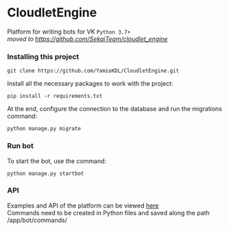 # CloudletEngine
Platform for writing bots for VK `Python 3.7+`
<i><br />moved to https://github.com/SekaiTeam/cloudlet_engine</i>

### Installing this project
```shell
git clone https://github.com/YamioKDL/CloudletEngine.git
```

Install all the necessary packages to work with the project:
```shell
pip install -r requirements.txt
```

At the end, configure the connection to the database and run the migrations command:
```shell
python manage.py migrate
```

### Run bot

To start the bot, use the command:
```shell
python manage.py startbot
```

### API

Examples and API of the platform can be viewed [here](https://github.com/YamioKDL/CloudletEngine/blob/main/app/bot/commands/api.py)
<br />Commands need to be created in Python files and saved along the path /app/bot/commands/
